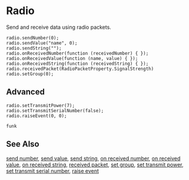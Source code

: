 # Radio

Send and receive data using radio packets.

```cards
radio.sendNumber(0);
radio.sendValue("name", 0);
radio.sendString("");
radio.onReceivedNumber(function (receivedNumber) { });
radio.onReceivedValue(function (name, value) { });
radio.onReceivedString(function (receivedString) { });
radio.receivedPacket(RadioPacketProperty.SignalStrength)
radio.setGroup(0);
```

## Advanced

```cards
radio.setTransmitPower(7);
radio.setTransmitSerialNumber(false);
radio.raiseEvent(0, 0);
```

```package
funk
```

## See Also

[send number](/reference/radio/send-number),
[send value](/reference/radio/send-value),
[send string](/reference/radio/send-string),
[on received number](/reference/radio/on-received-number),
[on received value](/reference/radio/on-received-value),
[on received string](/reference/radio/on-received-string),
[received packet](/reference/radio/received-packet),
[set group](/reference/radio/set-group),
[set transmit power](/reference/radio/set-transmit-power),
[set transmit serial number](/reference/radio/set-transmit-serial-number),
[raise event](/reference/radio/raise-event)
